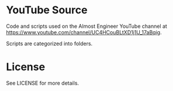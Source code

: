 # YouTube Source 

Code and scripts used on the Almost Engineer YouTube channel at <a href="https://www.youtube.com/channel/UC4HCouBLtXD1j1U_17aBqig" target="_blank">https://www.youtube.com/channel/UC4HCouBLtXD1j1U_17aBqig</a>.

Scripts are categorized into folders.

# License
See LICENSE for more details.

